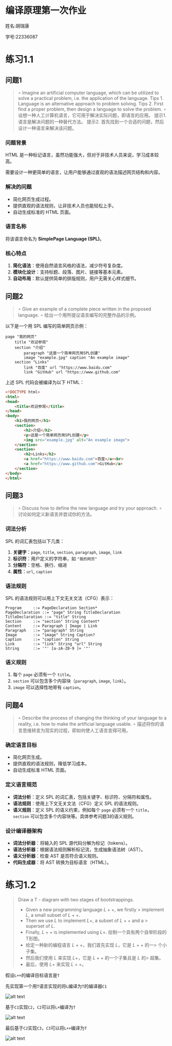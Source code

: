 # 编译原理第一次作业

姓名:胡瑞康

学号:22336087

# 练习1.1

## 问题1
> $\circ$ Imagine an artificial computer language, which can be
utilized to solve a practical problem, i.e. the application
of the language.
Tips 1. Language is an alternative approach to problem
solving.
Tips 2. First find a proper problem, then design a
language to solve the problem.
$\circ$ 设想一种人工计算机语言，它可用于解决实际问题，即语言的应用。
提示1. 语言是解决问题的一种替代方法。
提示2. 首先找到一个合适的问题，然后设计一种语言来解决该问题。

### **问题背景**
HTML 是一种标记语言，虽然功能强大，但对于非技术人员来说，学习成本较高。

需要设计一种更简单的语言，让用户能够通过直观的语法描述网页结构和内容。

### **解决的问题**
- 简化网页生成过程。
- 提供直观的语法规则，让非技术人员也能轻松上手。
- 自动生成标准的 HTML 页面。

### **语言名称**
将该语言命名为 **SimplePage Language (SPL)**。

### **核心特点**
1. **简化语法**：使用自然语言风格的语法，减少符号复杂度。
2. **模块化设计**：支持标题、段落、图片、链接等基本元素。
3. **自动布局**：默认提供简单的排版规则，用户无需关心样式细节。



## 问题2

> $\circ$ Give an example of a complete piece written in the
proposed language.
$\circ$ 给出一个用所提议语言编写的完整作品的示例。


以下是一个用 SPL 编写的简单网页示例：

```plaintext
page "我的网页"
    title "欢迎参观"
    section "介绍"
        paragraph "这是一个简单网页用SPL创建"
        image "example.jpg" caption "An example image"
    section "Links"
        link "百度" url "https://www.baidu.com"
        link "GitHub" url "https://www.github.com"
```

上述 SPL 代码会被编译为以下 HTML：

```html
<!DOCTYPE html>
<html>
<head>
    <title>欢迎参观</title>
</head>
<body>
    <h1>我的网页</h1>
    <section>
        <h2>介绍</h2>
        <p>这是一个简单网页用SPL创建</p>
        <img src="example.jpg" alt="An example image">
    </section>
    <section>
        <h2>Links</h2>
        <a href="https://www.baidu.com">百度</a><br>
        <a href="https://www.github.com">GitHub</a>
    </section>
</body>
</html>
```

## 问题3
> $\circ$ Discuss how to define the new language and try your
approach.
$\circ$ 讨论如何定义新语言并尝试你的方法。


### **词法分析**
SPL 的词汇表包括以下几类：
1. **关键字**：`page`, `title`, `section`, `paragraph`, `image`, `link`
2. **标识符**：用户定义的字符串，如 `"我的网页"`
3. **分隔符**：空格、换行、缩进
4. **属性**：`url`, `caption`

### **语法规则**
SPL 的语法规则可以用上下文无关文法（CFG）表示：

```ebnf
Program     ::= PageDeclaration Section*
PageDeclaration ::= "page" String TitleDeclaration
TitleDeclaration ::= "title" String
Section     ::= "section" String Content*
Content     ::= Paragraph | Image | Link
Paragraph   ::= "paragraph" String
Image       ::= "image" String Caption?
Caption     ::= "caption" String
Link        ::= "link" String "url" String
String      ::= '"' [a-zA-Z0-9 ]+ '"'
```

### **语义规则**
1. 每个 `page` 必须有一个 `title`。
2. `section` 可以包含多个内容块（`paragraph`, `image`, `link`）。
3. `image` 可以选择性地带有 `caption`。


## 问题4
> $\circ$ Describe the process of changing the thinking of your language to a reality, i.e. how to make the artificial language usable.
$\circ$ 描述将你的语言思维转变为现实的过程，即如何使人工语言变得可用。


### **确定语言目标**
- 简化网页生成。
- 提供直观的语法规则，降低学习成本。
- 自动生成标准 HTML 页面。


### **定义语言规范**
- **词法分析**：定义 SPL 的词汇表，包括关键字、标识符、分隔符和属性。
- **语法规则**：使用上下文无关文法（CFG）定义 SPL 的语法规则。
- **语义规则**：定义 SPL 的语义约束，例如每个 `page` 必须有一个 `title`，`section` 可以包含多个内容块等。具体参考问题3的语义规则。


### **设计编译器架构**

- **词法分析器**：将输入的 SPL 源代码分解为标记（tokens）。
- **语法分析器**：根据语法规则解析标记流，生成抽象语法树（AST）。
- **语义分析器**：检查 AST 是否符合语义规则。
- **代码生成器**：将 AST 转换为目标语言（HTML）。

# 练习1.2
> Draw a T - diagram with two stages of bootstrappings.
> - Given a new programming language $L++$, we firstly > implement $L$, a small subset of $L++$.
> - Then we use $L$ to implement $L+$, a subset of $L++$ and a > superset of $L$.
> - Finally, $L++$ is implemented using $L+$.
> 绘制一个具有两个自举阶段的T形图。
> - 给定一种新的编程语言 $L++$，我们首先实现 $L$，它是 $L++$ 的一> 个小子集。
> - 然后我们使用 $L$ 来实现 $L+$，它是 $L++$ 的一个子集且是 $L$ 的> 超集。
> - 最后，使用 $L+$ 来实现 $L++$。

假设`L++`的编译目标语言是`T`

先实现第一个用`T`语言实现的将`L`编译为`T`的编译器`C1`

![alt text](image.png)

基于`C1`实现`C2`，`C2`可以将`L+`编译为`T`

![alt text](image-1.png)

最后基于`C2`实现`C3`，`C3`可以将`L++`编译为`T`

![alt text](image-2.png)